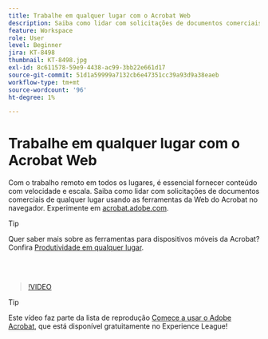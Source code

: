 ```yaml
---
title: Trabalhe em qualquer lugar com o Acrobat Web
description: Saiba como lidar com solicitações de documentos comerciais de qualquer lugar usando as ferramentas da Web do Acrobat no navegador
feature: Workspace
role: User
level: Beginner
jira: KT-8498
thumbnail: KT-8498.jpg
exl-id: 8c611578-59e9-4438-ac99-3bb22e661d17
source-git-commit: 51d1a59999a7132cb6e47351cc39a93d9a38eaeb
workflow-type: tm+mt
source-wordcount: '96'
ht-degree: 1%

---
```


# Trabalhe em qualquer lugar com o Acrobat Web

Com o trabalho remoto em todos os lugares, é essencial fornecer conteúdo com velocidade e escala. Saiba como lidar com solicitações de documentos comerciais de qualquer lugar usando as ferramentas da Web do Acrobat no navegador. Experimente em [acrobat.adobe.com](https://acrobat.adobe.com/).

>[!TIP]
>
>Quer saber mais sobre as ferramentas para dispositivos móveis da Acrobat? Confira [Produtividade em qualquer lugar](productivity.md).

<br> 

>[!VIDEO](https://video.tv.adobe.com/v/337436?quality=12&learn=on&hidetitle=true)

>[!TIP]
>
>Este vídeo faz parte da lista de reprodução [Comece a usar o Adobe Acrobat](https://experienceleague.adobe.com/en/playlists/acrobat-get-started-business-users), que está disponível gratuitamente no Experience League!
